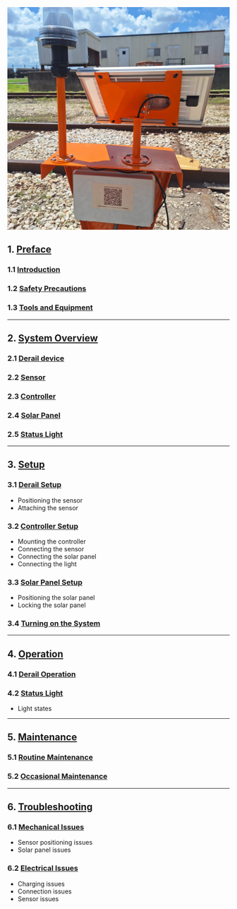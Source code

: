 ![Derail Light](assets/derail_stand.jpg)

## 1. [Preface](derail_preface.md)
### 1.1 [Introduction](derail_preface.md#11-introduction)
### 1.2 [Safety Precautions](derail_preface.md#12-safety-precautions)
### 1.3 [Tools and Equipment](derail_preface.md#13-tools-and-equipment)

---

## 2. [System Overview](derail_overview.md)

### 2.1 [Derail device](derail_overview.md#21-derail-device)
### 2.2 [Sensor](derail_overview.md#22-sensor)
### 2.3 [Controller](derail_overview.md#23-controller)
### 2.4 [Solar Panel](derail_overview.md#24-solar-panel)
### 2.5 [Status Light](derail_overview.md#25-status-light)

---

## 3. [Setup](derail_setup.md)

### 3.1 [Derail Setup](derail_setup.md#3.1-trailer-setup)
* Positioning the sensor
* Attaching the sensor
### 3.2 [Controller Setup](derail_setup.md#3.2-arm-setup)
* Mounting the controller
* Connecting the sensor
* Connecting the solar panel
* Connecting the light
### 3.3 [Solar Panel Setup](derail_setup.md#3.3-solar-panel)
* Positioning the solar panel
* Locking the solar panel
### 3.4 [Turning on the System](derail_setup.md#3.4-turning-on-the-system)

---

## 4. [Operation](derail_operation.md)

### 4.1 [Derail Operation](derail_operation.md#4.1-derail-operation)

### 4.2 [Status Light](derail_operation.md#4.2-status-light)
* Light states

---

## 5. [Maintenance](derail_maintenance.md)

### 5.1 [Routine Maintenance](derail_maintenance.md#5.1-routine-maintenance)

### 5.2 [Occasional Maintenance](derail_maaintenance.md#5.2-occasional-maintenance)

---
	
## 6. [Troubleshooting](derail_troubleshooting.md)

### 6.1 [Mechanical Issues](derail_troubleshooting.md#mechanical-issues)
* Sensor positioning issues
* Solar panel issues

### 6.2 [Electrical Issues](derail_troubleshooting.md#electrical-issues)
* Charging issues
* Connection issues
* Sensor issues
